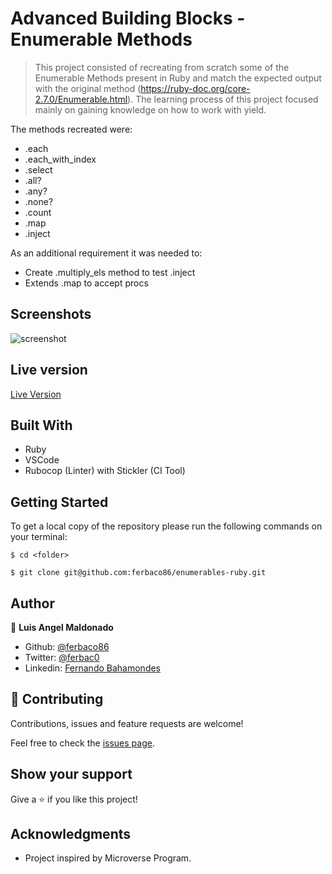 # Advanced Building Blocks - Enumerable Methods

> This project consisted of recreating from scratch some of the Enumerable Methods present in Ruby and match the expected output with the original method (https://ruby-doc.org/core-2.7.0/Enumerable.html). The learning process of this project focused mainly on gaining knowledge on how to work with yield. 

The methods recreated were: 
<ul>
  <li>.each </li>
  <li>.each_with_index</li>
  <li>.select</li>
  <li>.all?</li>
  <li>.any?</li>
  <li>.none?</li>
  <li>.count</li>
  <li>.map</li>
  <li>.inject</li>
</ul>


As an additional requirement it was needed to:
<ul>
  <li>Create .multiply_els method to test .inject</li>
  <li>Extends .map to accept procs</li>
</ul>

## Screenshots

![screenshot](https://user-images.githubusercontent.com/52765379/80739904-4223ae80-8ae5-11ea-94a7-824f6e97582e.png)


## Live version

[Live Version](https://repl.it/@ferbaco/Enumerables)

## Built With

- Ruby
- VSCode
- Rubocop (Linter) with Stickler (CI Tool)

## Getting Started

To get a local copy of the repository please run the following commands on your terminal:

```
$ cd <folder>
```

```
$ git clone git@github.com:ferbaco86/enumerables-ruby.git
```

## Author

👤 **Luis Angel Maldonado**

- Github: [@ferbaco86](https://github.com/ferbaco86)
- Twitter: [@ferbac0](https://twitter.com/ferbac0)
- Linkedin: [Fernando Bahamondes](https://www.linkedin.com/in/fernando-bahamondes-correa)

## 🤝 Contributing

Contributions, issues and feature requests are welcome!

Feel free to check the [issues page](https://github.com/ferbaco86/enumerables-ruby/issues).

## Show your support

Give a ⭐️ if you like this project!

## Acknowledgments

- Project inspired by Microverse Program.